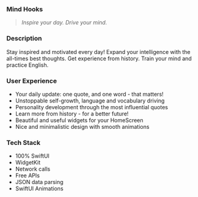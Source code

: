 ### Mind Hooks

> *Inspire your day. Drive your mind.*

### Description
Stay inspired and motivated every day! Expand your intelligence with the all-times best thoughts. Get experience from history. Train your mind and practice English.

### User Experience
* Your daily update: one quote, and one word - that matters!
* Unstoppable self-growth, language and vocabulary driving
* Personality development through the most influential quotes
* Learn more from history - for a better future! 
* Beautiful and useful widgets for your HomeScreen
* Nice and minimalistic design with smooth animations

### Tech Stack
* 100% SwiftUI 
* WidgetKit
* Network calls
* Free APIs
* JSON data parsing
* SwiftUI Animations
